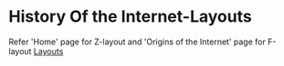 # History Of the Internet-Layouts 
Refer 'Home' page for Z-layout and 'Origins of the Internet' page for F-layout
[Layouts](http://webpagelayouts.eastus.azurecontainer.io)